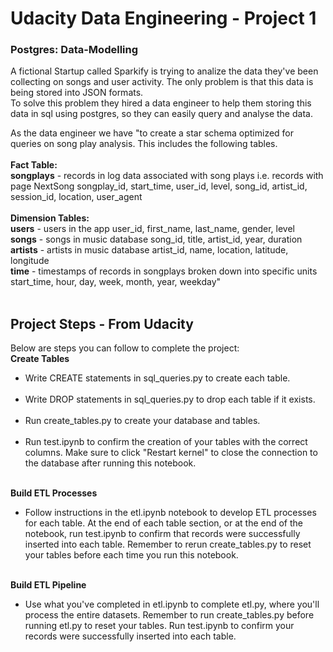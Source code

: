 # Udacity Data Engineering - Project 1 
### Postgres: Data-Modelling

A fictional Startup called Sparkify is trying to analize the data they've been collecting on songs and user activity. The only problem is that this data is being stored into JSON formats. <br/>
To solve this problem they hired a data engineer to help them storing this data in sql using postgres, so they can easily query and analyse the data. 


As the data engineer we have "to create a star schema optimized for queries on song play analysis. This includes the following tables.
<br/><br/>
<b>Fact Table: </b> <br/>
<b>songplays</b> - records in log data associated with song plays i.e. records with page NextSong
songplay_id, start_time, user_id, level, song_id, artist_id, session_id, location, user_agent
<br/><br/>
<b>Dimension Tables:</b>
<br/>
<b>users</b> - users in the app
user_id, first_name, last_name, gender, level
<br/>
<b>songs</b> - songs in music database
song_id, title, artist_id, year, duration
<br/>
<b>artists</b> - artists in music database
artist_id, name, location, latitude, longitude
<br/>
<b>time</b> - timestamps of records in songplays broken down into specific units
start_time, hour, day, week, month, year, weekday"
<br/>
<br/>
## Project Steps - From Udacity
Below are steps you can follow to complete the project:
<br/>
<b>Create Tables</b><br/>
<ul>
 <li>Write CREATE statements in sql_queries.py to create each table.</li><br/>
<li>Write DROP statements in sql_queries.py to drop each table if it exists.</li><br/>
<li>Run create_tables.py to create your database and tables.</li><br/>
<li>Run test.ipynb to confirm the creation of your tables with the correct columns. Make sure to click "Restart kernel" to close the connection to the database after running this notebook.</li></ul><br/>
 <b>Build ETL Processes</b><br/>
<ul><li>Follow instructions in the etl.ipynb notebook to develop ETL processes for each table. At the end of each table section, or at the end of the notebook, run test.ipynb to confirm that records were successfully inserted into each table. Remember to rerun create_tables.py to reset your tables before each time you run this notebook.</li></ul>
<br/>
 <b>Build ETL Pipeline</b><br/>
<ul><li>Use what you've completed in etl.ipynb to complete etl.py, where you'll process the entire datasets. Remember to run create_tables.py before running etl.py to reset your tables. Run test.ipynb to confirm your records were successfully inserted into each table.</li></ul>
<br/>

